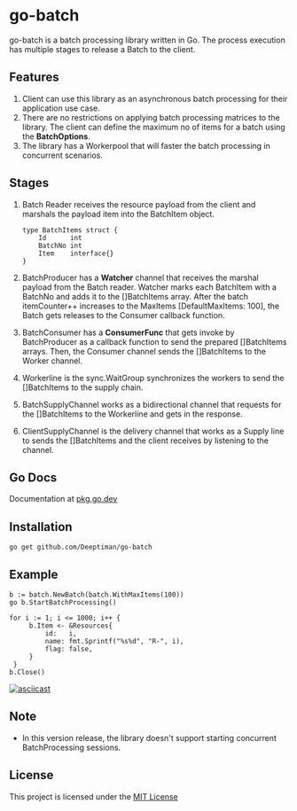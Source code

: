 # go-batch
go-batch is a batch processing library written in Go. The process execution has multiple stages to release a Batch to the client.

## Features

1. Client can use this library as an asynchronous batch processing for their application use case.
2. There are no restrictions on applying batch processing matrices to the library. The client can define the maximum no of items for a batch using the <b>BatchOptions</b>.
3. The library has a Workerpool that will faster the batch processing in concurrent scenarios.

## Stages

 1. Batch Reader receives the resource payload from the client and marshals the payload item into the BatchItem object.

    ``````````````````````````
    type BatchItems struct {
        Id      int
        BatchNo int
        Item    interface{}
    } 

    ``````````````````````````
2. BatchProducer has a <b>Watcher</b> channel that receives the marshal payload from the Batch reader. Watcher marks each BatchItem with a BatchNo and adds it to the []BatchItems array. After the batch itemCounter++ increases to the MaxItems [DefaultMaxItems: 100], the Batch gets
releases to the Consumer callback function.

3. BatchConsumer has a <b>ConsumerFunc</b> that gets invoke by BatchProducer as a callback function to send the prepared []BatchItems arrays. Then, the Consumer channel sends the 
[]BatchItems to the Worker channel.

4. Workerline is the sync.WaitGroup synchronizes the workers to send the []BatchItems to the supply chain.

5. BatchSupplyChannel works as a bidirectional channel that requests for the []BatchItems to the Workerline and gets in the response.

6. ClientSupplyChannel is the delivery channel that works as a Supply line to sends the []BatchItems and the client receives by listening to the channel.


## Go Docs

   Documentation at <a href="https://pkg.go.dev/github.com/Deeptiman/go-batch">pkg.go.dev</a>

## Installation

    go get github.com/Deeptiman/go-batch

## Example

   ```````````````````````````````````````````````````` 
   b := batch.NewBatch(batch.WithMaxItems(100))
   go b.StartBatchProcessing()

   for i := 1; i <= 1000; i++ {
        b.Item <- &Resources{
            id:   i,
            name: fmt.Sprintf("%s%d", "R-", i),
            flag: false,
        }
    }
   b.Close() 
  ````````````````````````````````````````````````````
  [![asciicast](https://asciinema.org/a/2vi5gAHjsuTrB3tCBTGeSW6hq.svg)](https://asciinema.org/a/2vi5gAHjsuTrB3tCBTGeSW6hq)
  
## Note
- In this version release, the library doesn't support starting concurrent BatchProcessing sessions. 

## License

This project is licensed under the <a href="https://github.com/Deeptiman/go-batch/blob/main/LICENSE">MIT License</a>
